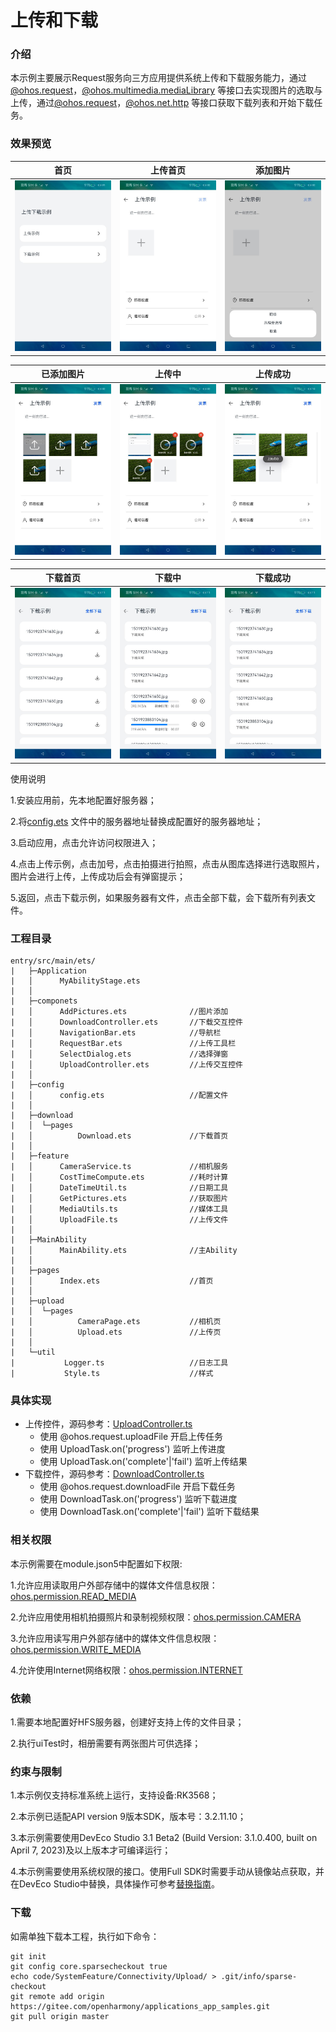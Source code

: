 # 上传和下载

### 介绍

本示例主要展示Request服务向三方应用提供系统上传和下载服务能力，通过[@ohos.request](https://gitee.com/openharmony/docs/blob/master/zh-cn/application-dev/reference/apis/js-apis-request.md)，[@ohos.multimedia.mediaLibrary](https://gitee.com/openharmony/docs/blob/master/zh-cn/application-dev/reference/apis/js-apis-medialibrary.md)
等接口去实现图片的选取与上传，通过[@ohos.request](https://gitee.com/openharmony/docs/blob/master/zh-cn/application-dev/reference/apis/js-apis-request.md)，[@ohos.net.http](https://gitee.com/openharmony/docs/blob/master/zh-cn/application-dev/reference/apis/js-apis-http.md) 等接口获取下载列表和开始下载任务。

### 效果预览

| 首页                                     | 上传首页                                      | 添加图片                                      |
|----------------------------------------|-------------------------------------------|-------------------------------------------|
| ![image](screenshots/device/home.jpeg) | ![image](screenshots/device/upload0.jpeg) | ![image](screenshots/device/upload1.jpeg) |

| 已添加图片                                     | 上传中                                       | 上传成功                                      |
|-------------------------------------------|-------------------------------------------|-------------------------------------------|
| ![image](screenshots/device/upload2.jpeg) | ![image](screenshots/device/upload3.jpeg) | ![image](screenshots/device/upload4.jpeg) |

| 下载首页                                        | 下载中                                         | 下载成功                                        |
|---------------------------------------------|---------------------------------------------|---------------------------------------------|
| ![image](screenshots/device/download0.jpeg) | ![image](screenshots/device/download1.jpeg) | ![image](screenshots/device/download2.jpeg) |

使用说明

1.安装应用前，先本地配置好服务器；

2.将[config.ets](https://gitee.com/openharmony/applications_app_samples/blob/master/code/SystemFeature/Connectivity/Upload/entry/src/main/ets/config/config.ets)
文件中的服务器地址替换成配置好的服务器地址；

3.启动应用，点击允许访问权限进入；

4.点击上传示例，点击加号，点击拍摄进行拍照，点击从图库选择进行选取照片，图片会进行上传，上传成功后会有弹窗提示；

5.返回，点击下载示例，如果服务器有文件，点击全部下载，会下载所有列表文件。

### 工程目录

```
entry/src/main/ets/
|	├─Application
|	│      MyAbilityStage.ets       
|	│      
|	├─componets
|	│      AddPictures.ets              //图片添加
|	│      DownloadController.ets       //下载交互控件
|	│      NavigationBar.ets            //导航栏
|	│      RequestBar.ets               //上传工具栏
|	│      SelectDialog.ets             //选择弹窗
|	│      UploadController.ets         //上传交互控件
|	│      
|	├─config
|	│      config.ets                   //配置文件
|	│      
|	├─download
|	│  └─pages
|	│          Download.ets             //下载首页
|	│          
|	├─feature
|	│      CameraService.ts             //相机服务
|	│      CostTimeCompute.ets          //耗时计算
|	│      DateTimeUtil.ts              //日期工具
|	│      GetPictures.ets              //获取图片
|	│      MediaUtils.ts                //媒体工具
|	│      UploadFile.ts                //上传文件
|	│      
|	├─MainAbility
|	│      MainAbility.ets              //主Ability
|	│      
|	├─pages
|	│      Index.ets                    //首页
|	│      
|	├─upload    
|	│  └─pages      
|	│          CameraPage.ets           //相机页
|	│          Upload.ets               //上传页
|	│          
|	└─util
|	        Logger.ts                   //日志工具
|	        Style.ts                    //样式
```

### 具体实现

* 上传控件，源码参考：[UploadController.ts](https://gitee.com/openharmony/applications_app_samples/blob/master/code/SystemFeature/Connectivity/Upload/entry/src/main/ets/components/UploadController.ets)
    * 使用 @ohos.request.uploadFile 开启上传任务
    * 使用 UploadTask.on('progress') 监听上传进度
    * 使用 UploadTask.on('complete'|'fail') 监听上传结果
* 下载控件，源码参考：[DownloadController.ts](https://gitee.com/openharmony/applications_app_samples/blob/master/code/SystemFeature/Connectivity/Upload/entry/src/main/ets/components/DownloadController.ets)
    * 使用 @ohos.request.downloadFile 开启下载任务
    * 使用 DownloadTask.on('progress') 监听下载进度
    * 使用 DownloadTask.on('complete'|'fail') 监听下载结果

### 相关权限

本示例需要在module.json5中配置如下权限:

1.允许应用读取用户外部存储中的媒体文件信息权限：[ohos.permission.READ_MEDIA](https://gitee.com/openharmony/docs/blob/master/zh-cn/application-dev/security/permission-list.md)

2.允许应用使用相机拍摄照片和录制视频权限：[ohos.permission.CAMERA](https://gitee.com/openharmony/docs/blob/master/zh-cn/application-dev/security/permission-list.md)

3.允许应用读写用户外部存储中的媒体文件信息权限：[ohos.permission.WRITE_MEDIA](https://gitee.com/openharmony/docs/blob/master/zh-cn/application-dev/security/permission-list.md)

4.允许使用Internet网络权限：[ohos.permission.INTERNET](https://gitee.com/openharmony/docs/blob/master/zh-cn/application-dev/security/permission-list.md)

### 依赖

1.需要本地配置好HFS服务器，创建好支持上传的文件目录；

2.执行uiTest时，相册需要有两张图片可供选择；

### 约束与限制

1.本示例仅支持标准系统上运行，支持设备:RK3568；

2.本示例已适配API version 9版本SDK，版本号：3.2.11.10；

3.本示例需要使用DevEco Studio 3.1 Beta2 (Build Version: 3.1.0.400, built on April 7, 2023)及以上版本才可编译运行；

4.本示例需要使用系统权限的接口。使用Full SDK时需要手动从镜像站点获取，并在DevEco Studio中替换，具体操作可参考[替换指南](https://docs.openharmony.cn/pages/v3.2/zh-cn/application-dev/quick-start/full-sdk-switch-guide.md/)。

### 下载

如需单独下载本工程，执行如下命令：

```
git init
git config core.sparsecheckout true
echo code/SystemFeature/Connectivity/Upload/ > .git/info/sparse-checkout
git remote add origin https://gitee.com/openharmony/applications_app_samples.git
git pull origin master

```